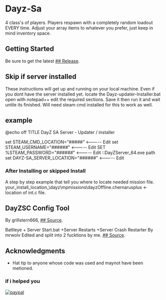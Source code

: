 # Dayz-Sa

4 class's of players. Players respawn with a completely random loadout EVERY time.
Adjust your array items to whatever you prefer, just keep in mind inventory space.


## Getting Started
Be sure to get the latest  [## Release](https://github.com/beals1pt0/Dayz-Sa/releases/).

   ## Skip if server installed
These instructions will get  up and running on your local machine.
Even if you dont have the server installed yet.
locate the Dayz-updater-Installer.bat open with notepad++ edit the required sections.
Save it then run it and wait untile its finished.
Will need steam cmd installed for this to work as well.

## example

@echo off
TITLE DayZ SA Server - Updater / installer

set STEAM_CMD_LOCATION="#####"   <-----  Edit
set STEAM_USERNAME="######"     <-----  Edit
SET %STEAM_PASSWORD="######"    <-----  Edit
::DayZServer_64.exe path
set DAYZ-SA_SERVER_LOCATION="######"   <-----  Edit

### After Installing or skipped Install

A step by step  example that tell you where to locate needed mission file.
your_install_location_\dayz\mpmissions\dayzOffline.chernarusplus <- location of int.c file.

## DayZSC Config Tool
By grillstern666, [## Source](https://forums.dayz.com/topic/240228-dayzsc-config-tool/).

Battleye + Server Start.bat +Server Restarts +Server Crash Restarter
By mrwolv Edited and split into 2 fucktions by me.
[## Source](https://forums.dayz.com/topic/239892-install-battleye-server-startbat-server-restarts-server-crash-restarter/).

## Acknowledgments
* Hat tip to anyone whose code was used and maynot have been metioned.

### if i helped you
[![paypal](https://www.paypalobjects.com/en_US/i/btn/btn_donateCC_LG.gif)](https://www.paypal.com/cgi-bin/webscr?cmd=_s-xclick&hosted_button_id=2FKCWNUZF898S)
